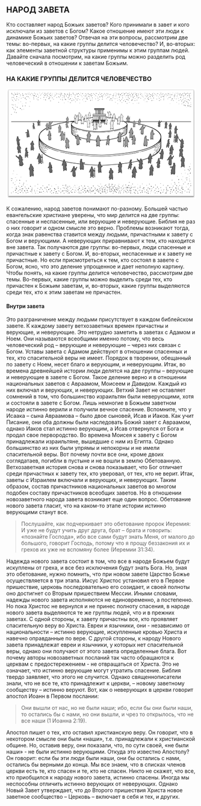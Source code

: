 ## НАРОД ЗАВЕТА
Кто составляет народ Божьих заветов? Кого принимали в завет и кого исключали из заветов с Богом? Какое отношение имеют эти люди к динамике Божьих заветов?
Отвечая на эти вопросы, рассмотрим две темы: во-первых, на какие группы делится человечество? И, во-вторых: как элементы заветной структуры применимы к этим группам людей. Давайте сначала посмотрим, на какие группы можно разделить род человеческий в отношении к заветам Божьим.

### НА КАКИЕ ГРУППЫ ДЕЛИТСЯ ЧЕЛОВЕЧЕСТВО
![1.1.3.m.pic11.png](https://github.com/thirdmill/images/raw/main/1.1.3.m.pic11.png)

К сожалению, народ заветов понимают по-разному. Большей частью евангельские христиане уверены, что мир делится на две группы: спасенные и неспасенные, или верующие и неверующие. Библия не раз о них говорит и одном смысле это верно. Проблемы возникают тогда, когда знак равенства ставится между людьми, причастными к завету с Богом и верующими. А неверующих приравнивают к тем, кто находится вне завета. Так получаются две группы: во-первых, люди спасенные и причастные к завету с Богом. И, во-вторых, неспасенные и к завету не причастные.
Но если присмотреться к тем, кто состоял в завете с Богом, ясно, что это деление упрощенное и дает неполную картину.
Чтобы понять, на какие группы делится человечество, рассмотрим две темы. Во-первых, какие группы можно выделить среди тех, кто причастен к Божьим заветам, и, во-вторых, какие группы выделяются среди тех, кто к этим заветам не причастен.

#### Внутри завета
Это разграничение между людьми присутствует в каждом библейском завете. К каждому завету ветхозаветных времен причастны и верующие, и неверующие.
Это нетрудно заметить в заветах с Адамом и Ноем. Они называются всеобщими именно потому, что весь человеческий род – верующие и неверующие – через них связан с Богом. Уставы завета с Адамом действуют в отношении спасенных и тех, кто спасительной веры не имеет. Порядок в творении, обещанный по завету с Ноем, несет благо и верующим, и неверующим. Итак, во времена древнейшей истории люди делятся на две группы – верующие и неверующие в завете с Богом.
Такое деление верно и в отношении национальных заветов с Авраамом, Моисеем и Давидом. Каждый из них включал и верующих, и неверующих. Ветхий Завет не оставляет сомнений в том, что большинство израильтян были неверующими, хотя и состояли в завете с Богом. Лишь немногие в Божьем заветном народе истинно верили и получили вечное спасение. Вспомните, что у Исаака – сына Авраамова – было двое сыновей, Исав и Иаков. Как учит Писание, они оба должны были наследовать Божий завет с Авраамом, однако Иаков стал истинно верующим, а Исав отвернулся от Бога и продал свое первородство.
Во времена Моисея к завету с Богом принадлежали израильтяне, вышедшие с ним из Египта. Однако большинство из них были упрямы и непокорны и не имели спасительной веры. Вот почему почти все они, кроме двоих соглядатаев, погибли в пустыне и не вошли в землю Обетованную. Ветхозаветная история снова и снова показывает, что Бог отличает среди причастных к завету тех, кто уверовал, от тех, кто не верит. Итак, заветы с Израилем включали и верующих, и неверующих. Таким образом, состав причастников национальных заветов во многом подобен составу причастников всеобщих заветов.
Но в отношении новозаветного народа завета возникает еще один вопрос. Обетование нового завета гласит, что на каком-то этапе истории истинно верующими станут все.

>Послушайте, как подчеркивает это обетование пророк Иеремия:
И уже не будут учить друг друга, брат – брата и говорить: «познайте Господа», ибо все сами будут знать Меня, от малого до большого, говорит Господь, потому что я прощу беззакония их и грехов их уже не вспомяну более (Иеремии 31:34).

Надежда нового завета состоит в том, что все в народе Божьем будут искуплены от греха, и все без исключения будут знать Бога.
Но, зная это обетование, нужно помнить, что при новом завете Царство Божье осуществляется в три этапа. Иисус Христос установил его в Первое пришествие, церковь последовательно его созидает, и своей полноты оно достигнет со Вторым пришествием Мессии. Иными словами, надежды нового завета исполняются не единовременно, а постепенно.
Но пока Христос не вернулся и не принес полноту спасения, в народе нового завета выделяются те же группы людей, что и в прежних заветах. С одной стороны, к завету причастны все, кто проявляет спасительную веру во Христа. Евреи и язычники, они - независимо от национальности – истинно верующие, искупленные кровью Христа и навечно оправданные по вере. С другой стороны, к народу Нового завета принадлежат евреи и язычники, у которых нет спасительной веры, однако они получают от этого завета определенные блага.
Вот почему авторы новозаветных посланий так часто обращаются к церквам с предостережением - не отвращаться от Христа. Это не означает, что истинно верующие могут утратить спасение. Библия твердо заявляет, что этого не
случится. Однако священнописатели знали, что не все те, кто принадлежит к церкви, – новому заветному сообществу – истинно веруют.
Вот, как о неверующих в церкви говорит апостол Иоанн в Первом послании:

>Они вышли от нас, но не были наши; ибо, если бы они были наши, то остались бы с нами, но они вышли, и чрез то открылось, что не все наши (1 Иоанна 2:19).

Апостол пишет о тех, кто оставил христианскую веру. Он говорит, что в некотором смысле они были «наши», т.е. принадлежали к христианской общине. Но, оставив веру, они показали, что, по сути своей, «не были наши» - не были истинно верующими. Откуда это известно Апостолу? Он говорит: если бы эти люди были наши, они бы остались с нами, остались бы верными до конца.
Мы все знаем, что в списках членов церкви есть те, кто спасен и те, кто не спасен. Никто не скажет, что все, кто приобщился к народу нового завета, истинно спасены. Иногда мы неспособны отличить истинно верующих от неверующих. Однако Новый Завет утверждает, что до Второго пришествия Христа новое заветное сообщество – Церковь – включает в себя и тех, и других.